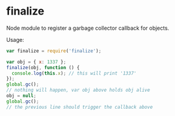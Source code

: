 # finalize

Node module to register a garbage collector callback for objects.

Usage:

```javascript
var finalize = require('finalize');

var obj = { x: 1337 };
finalize(obj, function () {
  console.log(this.x); // this will print '1337'
});
global.gc();
// nothing will happen, var obj above holds obj alive
obj = null;
global.gc();
// the previous line should trigger the callback above
```

